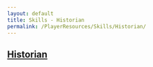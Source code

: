 ```yaml
---
layout: default
title: Skills - Historian
permalink: /PlayerResources/Skills/Historian/
---
```

## [Historian](#Historian)
